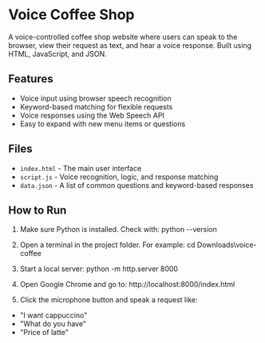 # Voice Coffee Shop

A voice-controlled coffee shop website where users can speak to the browser, view their request as text, and hear a voice response. Built using HTML, JavaScript, and JSON.

## Features

- Voice input using browser speech recognition
- Keyword-based matching for flexible requests
- Voice responses using the Web Speech API
- Easy to expand with new menu items or questions

## Files

- `index.html` - The main user interface
- `script.js` - Voice recognition, logic, and response matching
- `data.json` - A list of common questions and keyword-based responses

## How to Run

1. Make sure Python is installed. Check with: python --version

2. Open a terminal in the project folder. For example: cd Downloads\voice-coffee

3. Start a local server: python -m http.server 8000

4. Open Google Chrome and go to: http://localhost:8000/index.html

5. Click the microphone button and speak a request like:
- "I want cappuccino"
- "What do you have"
- "Price of latte"




